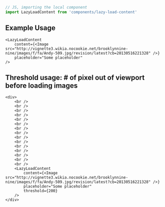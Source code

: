 ```js
// JS, importing the local component
import LazyLoadContent from 'components/lazy-load-content'
```


## Example Usage

    <LazyLoadContent
        content={<Image src="http://vignette3.wikia.nocookie.net/brooklynnine-nine/images/f/fa/Andy-509.jpg/revision/latest?cb=20130516221328" />}
        placeholder="Some placeholder"
    />

## Threshold usage: # of pixel out of viewport before loading images

    <div>
        <br />
        <br />
        <br />
        <br />
        <br />
        <br />
        <br />
        <br />
        <br />
        <br />
        <br />
        <br />
        <br />
        <br />
        <br />
        <LazyLoadContent
            content={<Image src="http://vignette3.wikia.nocookie.net/brooklynnine-nine/images/f/fa/Andy-509.jpg/revision/latest?cb=20130516221328" />}
            placeholder="Some placeholder"
            threshold={200}
        />
    </div>
